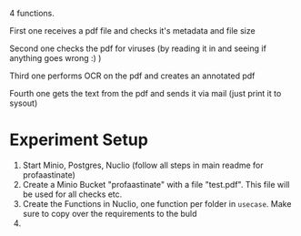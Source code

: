 4 functions.

First one receives a pdf file and checks it's metadata and file size

Second one checks the pdf for viruses (by reading it in and seeing if anything goes wrong :) )

Third one performs OCR on the pdf and creates an annotated pdf

Fourth one gets the text from the pdf and sends it via mail (just print it to sysout)

# Experiment Setup

1. Start Minio, Postgres, Nuclio (follow all steps in main readme for profaastinate)
2. Create a Minio Bucket "profaastinate" with a file "test.pdf". This file will be used for all checks etc.
3. Create the Functions in Nuclio, one function per folder in `usecase`. Make sure to copy over the requirements to the buld
4. 